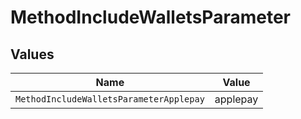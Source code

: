 # MethodIncludeWalletsParameter


## Values

| Name                                    | Value                                   |
| --------------------------------------- | --------------------------------------- |
| `MethodIncludeWalletsParameterApplepay` | applepay                                |